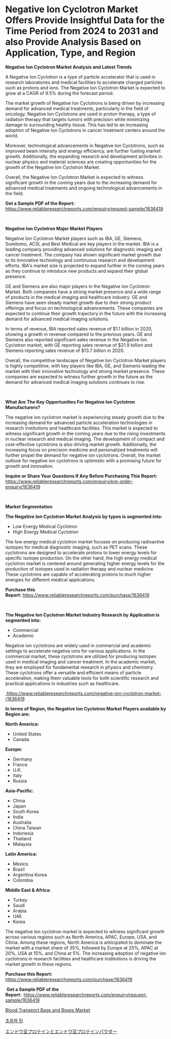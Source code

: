 <p><h1>Negative Ion Cyclotron Market Offers Provide Insightful Data for the Time Period from 2024 to 2031 and also Provide Analysis Based on Application, Type, and Region</h1></p><p><strong>Negative Ion Cyclotron Market Analysis and Latest Trends</strong></p>
<p><p>A Negative Ion Cyclotron is a type of particle accelerator that is used in research laboratories and medical facilities to accelerate charged particles such as protons and ions. The Negative Ion Cyclotron Market is expected to grow at a CAGR of 9.5% during the forecast period.</p><p>The market growth of Negative Ion Cyclotrons is being driven by increasing demand for advanced medical treatments, particularly in the field of oncology. Negative Ion Cyclotrons are used in proton therapy, a type of radiation therapy that targets tumors with precision while minimizing damage to surrounding healthy tissue. This has led to an increasing adoption of Negative Ion Cyclotrons in cancer treatment centers around the world.</p><p>Moreover, technological advancements in Negative Ion Cyclotrons, such as improved beam intensity and energy efficiency, are further fueling market growth. Additionally, the expanding research and development activities in nuclear physics and material sciences are creating opportunities for the growth of the Negative Ion Cyclotron Market.</p><p>Overall, the Negative Ion Cyclotron Market is expected to witness significant growth in the coming years due to the increasing demand for advanced medical treatments and ongoing technological advancements in the field.</p></p>
<p><strong>Get a Sample PDF of the Report:&nbsp;</strong> <a href="https://www.reliableresearchreports.com/enquiry/request-sample/1636419">https://www.reliableresearchreports.com/enquiry/request-sample/1636419</a></p>
<p>&nbsp;</p>
<p><strong>Negative Ion Cyclotron Major Market Players</strong></p>
<p><p>Negative Ion Cyclotron Market players such as IBA, GE, Siemens, Sumitomo, ACSI, and Best Medical are key players in the market. IBA is a leading company providing advanced solutions for diagnostic imaging and cancer treatment. The company has shown significant market growth due to its innovative technology and continuous research and development efforts. IBA's market size is projected to expand further in the coming years as they continue to introduce new products and expand their global presence.</p><p>GE and Siemens are also major players in the Negative Ion Cyclotron Market. Both companies have a strong market presence and a wide range of products in the medical imaging and healthcare industry. GE and Siemens have seen steady market growth due to their strong product offerings and focus on technological advancements. These companies are expected to continue their growth trajectory in the future with the increasing demand for advanced medical imaging solutions.</p><p>In terms of revenue, IBA reported sales revenue of $1.1 billion in 2020, showing a growth in revenue compared to the previous years. GE and Siemens also reported significant sales revenue in the Negative Ion Cyclotron market, with GE reporting sales revenue of $21.9 billion and Siemens reporting sales revenue of $13.7 billion in 2020.</p><p>Overall, the competitive landscape of Negative Ion Cyclotron Market players is highly competitive, with key players like IBA, GE, and Siemens leading the market with their innovative technology and strong market presence. These companies are expected to witness further growth in the future as the demand for advanced medical imaging solutions continues to rise.</p></p>
<p>&nbsp;</p>
<p><strong>What Are The Key Opportunities For Negative Ion Cyclotron Manufacturers?</strong></p>
<p><p>The negative ion cyclotron market is experiencing steady growth due to the increasing demand for advanced particle acceleration technologies in research institutions and healthcare facilities. This market is expected to witness significant growth in the coming years due to the rising investments in nuclear research and medical imaging. The development of compact and cost-effective cyclotrons is also driving market growth. Additionally, the increasing focus on precision medicine and personalized treatments will further propel the demand for negative ion cyclotrons. Overall, the market outlook for negative ion cyclotrons is optimistic with a promising future for growth and innovation.</p></p>
<p><strong>Inquire or Share Your Questions If Any Before Purchasing This Report:</strong> <a href="https://www.reliableresearchreports.com/enquiry/pre-order-enquiry/1636419">https://www.reliableresearchreports.com/enquiry/pre-order-enquiry/1636419</a></p>
<p>&nbsp;</p>
<p><strong>Market Segmentation</strong></p>
<p><strong>The Negative Ion Cyclotron Market Analysis by types is segmented into:</strong></p>
<p><ul><li>Low Energy Medical Cyclotron</li><li>High Energy Medical Cyclotron</li></ul></p>
<p><p>The low energy medical cyclotron market focuses on producing radioactive isotopes for medical diagnostic imaging, such as PET scans. These cyclotrons are designed to accelerate protons to lower energy levels for specific isotope production. On the other hand, the high energy medical cyclotron market is centered around generating higher energy levels for the production of isotopes used in radiation therapy and nuclear medicine. These cyclotrons are capable of accelerating protons to much higher energies for different medical applications.</p></p>
<p><strong>Purchase this Report:&nbsp;</strong><a href="https://www.reliableresearchreports.com/purchase/1636419">https://www.reliableresearchreports.com/purchase/1636419</a></p>
<p>&nbsp;</p>
<p><strong>The Negative Ion Cyclotron Market Industry Research by Application is segmented into:</strong></p>
<p><ul><li>Commercial</li><li>Academic</li></ul></p>
<p><p>Negative ion cyclotrons are widely used in commercial and academic settings to accelerate negative ions for various applications. In the commercial market, these cyclotrons are utilized for producing isotopes used in medical imaging and cancer treatment. In the academic market, they are employed for fundamental research in physics and chemistry. These cyclotrons offer a versatile and efficient means of particle acceleration, making them valuable tools for both scientific research and practical applications in industries such as healthcare.</p></p>
<p><a href="https://www.reliableresearchreports.com/negative-ion-cyclotron-market-r1636419">&nbsp;https://www.reliableresearchreports.com/negative-ion-cyclotron-market-r1636419</a></p>
<p><strong>In terms of Region, the Negative Ion Cyclotron Market Players available by Region are:</strong></p>
<p>
    <p> <strong> North America: </strong>
        <ul>
            <li>United States</li>
            <li>Canada</li>
        </ul>
        </p> 
    <p> <strong> Europe: </strong>
        <ul>
            <li>Germany</li>
            <li>France</li>
            <li>U.K.</li>
            <li>Italy</li>
            <li>Russia</li>
        </ul>
        </p> 
    <p> <strong> Asia-Pacific: </strong>
        <ul>
            <li>China</li>
            <li>Japan</li>
            <li>South Korea</li>
            <li>India</li>
            <li>Australia</li>
            <li>China Taiwan</li>
            <li>Indonesia</li>
            <li>Thailand</li>
            <li>Malaysia</li>
        </ul>
        </p> 
    <p> <strong> Latin America: </strong>
        <ul>
            <li>Mexico</li>
            <li>Brazil</li>
            <li>Argentina Korea</li>
            <li>Colombia</li>
        </ul>
        </p> 
    <p> <strong> Middle East & Africa: </strong>
        <ul>
            <li>Turkey</li>
            <li>Saudi</li>
            <li>Arabia</li>
            <li>UAE</li>
            <li>Korea</li>
        </ul>
    </p>
    </p>
<p><p>The negative ion cyclotron market is expected to witness significant growth across various regions such as North America, APAC, Europe, USA, and China. Among these regions, North America is anticipated to dominate the market with a market share of 35%, followed by Europe at 25%, APAC at 20%, USA at 15%, and China at 5%. The increasing adoption of negative ion cyclotrons in research facilities and healthcare institutions is driving the market growth in these regions.</p></p>
<p><strong>Purchase this Report: </strong><a href="https://www.reliableresearchreports.com/purchase/1636419">https://www.reliableresearchreports.com/purchase/1636419</a></p>
<p>&nbsp;<strong>Get a Sample PDF of the Report:&nbsp;&nbsp;</strong><a href="https://www.reliableresearchreports.com/enquiry/request-sample/1636419">https://www.reliableresearchreports.com/enquiry/request-sample/1636419</a></p>
<p><strong></strong></p>
<p><p><a href="https://github.com/wzvucnjn4/Market-Research-Report-List-1/blob/main/blood-transport-bags-and-boxes-market.md">Blood Transport Bags and Boxes Market</a></p><p><a href="https://github.com/mdmazharulnwr786/Market-Research-Report-List-1/blob/main/8072633126822.md">초음파 팁</a></p><p><a href="https://github.com/sghwr779811674/Market-Research-Report-List-3/blob/main/7604169124978.md">エンドウ豆プロテインとエンドウ豆プロテインパウダー</a></p></p>